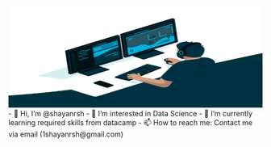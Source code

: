 <img src='https://github.com/shayanrsh/shayanrsh/blob/main/giphy.gif' height='200' width='700'>
- 👋 Hi, I’m @shayanrsh
- 👀 I’m interested in Data Science
- 🌱 I’m currently learning required skills from datacamp
- 📫 How to reach me: Contact me via email (1shayanrsh@gmail.com)

<!---
shayanrsh/shayanrsh is a ✨ special ✨ repository because its `README.md` (this file) appears on your GitHub profile.
You can click the Preview link to take a look at your changes.
--->
